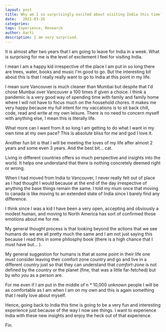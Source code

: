 ```yaml
---
layout: post
title: Why am I so surprisingly excited about visiting India this time?
date:   2021-03-26
categories:
tags: Experience, Research
author: Aarti
description: I am very surprised. 
---
```


<!--more-->

It is almost after two years that I am going to leave for India in a week. 
What is surprising for me is the level of excitement I feel for visiting India. 

I mean I am a happy kid irrespective of the place I am put in so long there are 
trees, water, books and music I'm good to go. 
But the interesting bit about this is that I really really want to go to India 
at this point in my life. 

I mean sure Vancouver is much cleaner than Mumbai but despite that I'd chose Mumbai 
over Vancouver a 100 times if given a choice. 
I think a pandemic is a very good way of spending time with family and family home
where I will not have to focus much on the household chores. 
It makes me very happy because my full intent for my vaccations is to sit back 
chill, code, read and write at my own leisure. 
There is no need to concern myself with anything else, I mean this is literally 
life. 

What more can I want from it so long I am getting to do what I want in my own time 
at my own pace?
This is absolute bliss for me and god I love it. 

Another fun bit is that I will be meeting the loves of my life after almost 2 years 
and some even 3 years. 
And the best bit... cat. 

Living in different countries offers so much perspective and insights into the world. 
It helps one understand that there is nothing concretely deemed right or wrong. 

When I had moved from India to Vancouver, I never really felt out of place as I had 
thought I would because at the end of the day irrespective of anything the base things 
remain the same. 
I told my mum once that moving to canada is like moving to an extended state of India since
I barely find any difference. 

I think since I was a kid I have been a very open, accepting and obviously a modest human, and 
moving to North America has sort of confirmed those emotions about me for me. 

My general thought process is that looking beyond the actions that we see humans do we are all 
pretty much the same and I am not just saying this because I read this in some philosphy book
(there is a high chance that I must have but... ).

My general suggestion for humans is that at some point in their life one *must* consider 
leaving their comfort zone country and go and live in a different country just so that 
they can understand that *comfort-zone* is not defined by the country or the planet (fine, that was
a little far-fetched) but by who *you* as a person are. 

For me even if I am put in the middle of n * 10,000 unknown people I will be as comfortable as I am 
when I am on my own and this is again something that I really love about myself. 

Hence, going back to India this time is going to be a very fun and interesting experience just because 
of the way I now see things. 
I want to experience India with these new insights and enjoy the heck out of that experience. 

Fin. 

























